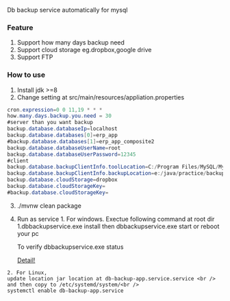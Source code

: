 Db backup service automatically for mysql
### Feature ###
1. Support how many days backup need
2. Support cloud storage eg.dropbox,google drive
3. Support FTP
 
### How to use ###
  1. Install jdk >=8  
  2. Change setting at src/main/resources/appliation.properties
  
  ```java
  cron.expression=0 0 11,19 * * *
  how.many.days.backup.you.need = 30
  #server than you want backup
  backup.database.databaseIp=localhost
  backup.database.databases[0]=erp_app
  #backup.database.databases[1]=erp_app_composite2
  backup.database.databaseUserName=root
  backup.database.databaseUserPassword=12345
  #client
  backup.database.backupClientInfo.toolLocation=C:/Program Files/MySQL/MySQL Server 5.7/bin
  backup.database.backupClientInfo.backupLocation=e:/java/practice/backup
  backup.database.cloudStorage=dropbox
  backup.database.cloudStorageKey=
  #backup.database.cloudStorageKey=
  ```
  3. ./mvnw clean package
  4. Run as service
    1. For windows. 
    Exectue following command at root dir
        1.dbbackupservice.exe install
        then dbbackupservice.exe start or reboot your pc 
       
        To verify
        dbbackupservice.exe status
        
        [Detail!](https://github.com/kohsuke/winsw)
    
    2. For Linux,
    update location jar location at db-backup-app.service.service <br /> 
    and then copy to /etc/systemd/system/<br /> 
    systemctl enable db-backup-app.service
          
